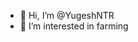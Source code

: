 - 👋 Hi, I’m @YugeshNTR 
- 👀 I’m interested in farming

<!---
YugeshNTR/YugeshNTR is a ✨ special ✨ repository because its `README.md` (this file) appears on your GitHub profile.
You can click the Preview link to take a look at your changes.
--->
